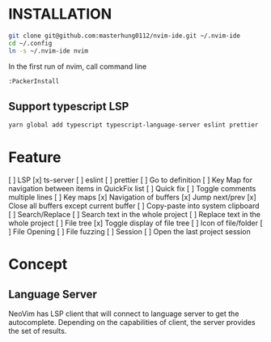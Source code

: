 # INSTALLATION

```sh
git clone git@github.com:masterhung0112/nvim-ide.git ~/.nvim-ide
cd ~/.config
ln -s ~/.nvim-ide nvim
```

In the first run of nvim, call command line
```sh
:PackerInstall
```

## Support typescript LSP

```sh
yarn global add typescript typescript-language-server eslint prettier
```

# Feature

[ ] LSP
  [x] ts-server
    [ ] eslint
    [ ] prettier
  [ ] Go to definition
    [ ] Key Map for navigation between items in QuickFix list
  [ ] Quick fix
[ ] Toggle comments multiple lines
[ ] Key maps
  [x] Navigation of buffers
    [x] Jump next/prev
    [x] Close all buffers except current buffer
  [ ] Copy-paste into system clipboard
[ ] Search/Replace
  [ ] Search text in the whole project
  [ ] Replace text in the whole project
[ ] File tree
  [x] Toggle display of file tree
  [ ] Icon of file/folder
[ ] File Opening
  [ ] File fuzzing
[ ] Session
  [ ] Open the last project session
  
# Concept

## Language Server
NeoVim has LSP client that will connect to language server to get the autocomplete. Depending on the capabilities of client, the server provides the set of results.
